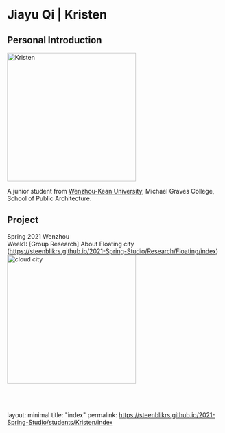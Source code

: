 # Jiayu Qi | Kristen
## Personal Introduction
  <img alt="Kristen" src="https://github.com/steenblikrs/2021-Spring-Studio/blob/gh-pages/students/Kristen/personal%20picture%20for%20web.jpg?raw=true" width="300">
  
  A junior student from [Wenzhou-Kean University](http://www.wku.edu.cn/), Michael Graves College, School of Public Architecture.
  <br>




## Project
Spring 2021 Wenzhou<br>
  Week1: 
 [Group Research] About Floating city<br> (https://steenblikrs.github.io/2021-Spring-Studio/Research/Floating/index)<br>
<img alt="cloud city" src="https://github.com/steenblikrs/2021-Spring-Studio/blob/gh-pages/students/Kristen/cloud city.jpg?raw=true" width="300"> 
<br>
<br>
<br>
<br>

layout: minimal 
title: "index" 
permalink: https://steenblikrs.github.io/2021-Spring-Studio/students/Kristen/index
